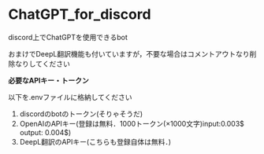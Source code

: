 # ChatGPT_for_discord
discord上でChatGPTを使用できるbot

おまけでDeepL翻訳機能も付いていますが，不要な場合はコメントアウトなり削除なりしてください

__必要なAPIキー・トークン__

以下を.envファイルに格納してください

1. discordのbotのトークン(そりゃそうだ)
2. OpenAIのAPIキー(登録は無料．1000トークン(×1000文字)input:0.003$ output: 0.004$)
3. DeepL翻訳のAPIキー(こちらも登録自体は無料．)
